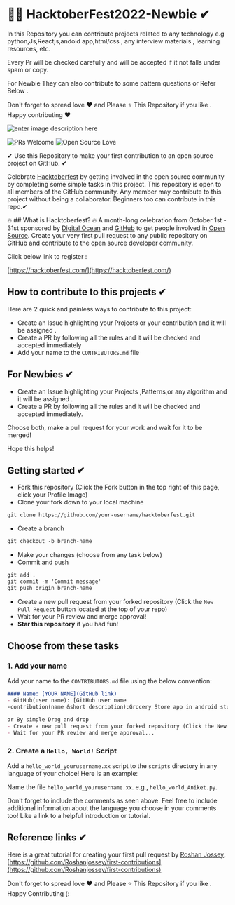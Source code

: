 # 🎃🔥 HacktoberFest2022-Newbie  ✔

In this Repository you can contribute projects related to any technology e.g python,Js,Reactjs,andoid app,html/css , any interview materials ,
learning resources, etc. 

Every Pr will be checked carefully and will be accepted if it not falls under spam or copy.

For Newbie They can also contribute to some pattern questions or  Refer Below .

Don't forget to spread love ❤ and Please ⭐ This Repository if you like .
Happy contributing ❤



![enter image description here](https://user-images.githubusercontent.com/62786689/193422113-cea8df62-7528-47de-afd6-cb643b830431.png)


![PRs Welcome](https://img.shields.io/badge/PRs-welcome-brightgreen.svg?style=flat-square)&nbsp;![Open Source Love](https://badges.frapsoft.com/os/v1/open-source.svg?v=102)

✔ Use this Repository to make your first contribution to an open source project on GitHub. ✔

Celebrate [Hacktoberfest](https://hacktoberfest.digitalocean.com/) by getting involved in the open source community by completing some simple tasks in this project.
This repository is open to all members of the GitHub community. Any member may contribute to this project without being a collaborator.
Beginners too can contribute in this repo.✔

🔥 ## What is Hacktoberfest? 🔥
A month-long celebration from October 1st - 31st sponsored by [Digital Ocean](https://hacktoberfest.digitalocean.com/) and [GitHub](https://github.com/blog/2433-celebrate-open-source-this-october-with-hacktoberfest) to get people involved in [Open Source](https://github.com/open-source). Create your very first pull request to any public repository on GitHub and contribute to the open source developer community.

Click below link to register :

[https://hacktoberfest.com/](https://hacktoberfest.com/)

## How to contribute to this projects ✔
Here are 2 quick and painless ways to contribute to this project:

* Create an Issue highlighting your Projects or your contribution and it will be assigned .
* Create a PR by following all the rules and it will be checked and accepted immediately
* Add your name to the `CONTRIBUTORS.md` file

## For Newbies ✔
* Create an Issue highlighting your Projects ,Patterns,or any algorithm and it will be assigned .
* Create a PR by following all the rules and it will be checked and accepted immediately.


Choose both, make a pull request for your work and wait for it to be merged!

Hope this helps!

## Getting started ✔
* Fork this repository (Click the Fork button in the top right of this page, click your Profile Image)
* Clone your fork down to your local machine

```markdown
git clone https://github.com/your-username/hacktoberfest.git
```

* Create a branch

```markdown
git checkout -b branch-name
```

* Make your changes (choose from any task below)
* Commit and push

```markdown
git add .
git commit -m 'Commit message'
git push origin branch-name
```

* Create a new pull request from your forked repository (Click the `New Pull Request` button located at the top of your repo)
* Wait for your PR review and merge approval!
* __Star this repository__ if you had fun!

## Choose from these tasks
### 1. Add your name
Add your name to the `CONTRIBUTORS.md` file using the below convention:

```markdown
#### Name: [YOUR NAME](GitHub link)
- GitHub(user name): [GitHub user name
-contribution(name &short description):Grocery Store app in android studio (e.g)

or By simple Drag and drop
- Create a new pull request from your forked repository (Click the New Pull Request button located at the top of your repo)
- Wait for your PR review and merge approval...
```


### 2. Create a `Hello, World!` Script
Add a `hello_world_yourusername.xx` script to the `scripts` directory in any language of your choice! Here is an example:

Name the file `hello_world_yourusername.xx`. e.g., `hello_world_Aniket.py`.

Don't forget to include the comments as seen above. Feel free to include additional information about the language you choose in your comments too! Like a link to a helpful introduction or tutorial. 


## Reference links ✔
Here is a great tutorial for creating your first pull request by [Roshan Jossey](https://github.com/Roshanjossey):
[https://github.com/Roshanjossey/first-contributions](https://github.com/Roshanjossey/first-contributions)

Don't forget to spread love ❤ and Please ⭐ This Repository if you like .
Happy Contributing (:
